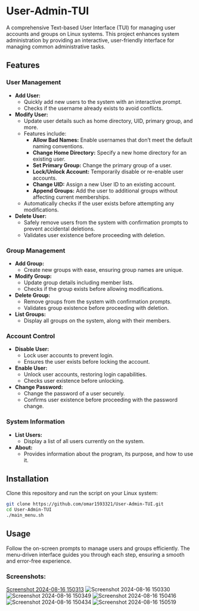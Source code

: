 # User-Admin-TUI
A comprehensive Text-based User Interface (TUI) for managing user accounts and groups on Linux systems. This project enhances system administration by providing an interactive, user-friendly interface for managing common administrative tasks.
## Features

### User Management
- **Add User:** 
  - Quickly add new users to the system with an interactive prompt.
  - Checks if the username already exists to avoid conflicts.
- **Modify User:**
  - Update user details such as home directory, UID, primary group, and more.
  - Features include:
    - **Allow Bad Names:** Enable usernames that don’t meet the default naming conventions.
    - **Change Home Directory:** Specify a new home directory for an existing user.
    - **Set Primary Group:** Change the primary group of a user.
    - **Lock/Unlock Account:** Temporarily disable or re-enable user accounts.
    - **Change UID:** Assign a new User ID to an existing account.
    - **Append Groups:** Add the user to additional groups without affecting current memberships.
  - Automatically checks if the user exists before attempting any modifications.
- **Delete User:**
  - Safely remove users from the system with confirmation prompts to prevent accidental deletions.
  - Validates user existence before proceeding with deletion.

### Group Management
- **Add Group:**
  - Create new groups with ease, ensuring group names are unique.
- **Modify Group:**
  - Update group details including member lists.
  - Checks if the group exists before allowing modifications.
- **Delete Group:**
  - Remove groups from the system with confirmation prompts.
  - Validates group existence before proceeding with deletion.
- **List Groups:**
  - Display all groups on the system, along with their members.

### Account Control
- **Disable User:**
  - Lock user accounts to prevent login.
  - Ensures the user exists before locking the account.
- **Enable User:**
  - Unlock user accounts, restoring login capabilities.
  - Checks user existence before unlocking.
- **Change Password:**
  - Change the password of a user securely.
  - Confirms user existence before proceeding with the password change.


### System Information
- **List Users:**
  - Display a list of all users currently on the system.
- **About:**
  - Provides information about the program, its purpose, and how to use it.

## Installation
Clone this repository and run the script on your Linux system:

```bash
git clone https://github.com/omar1593321/User-Admin-TUI.git
cd User-Admin-TUI
./main_menu.sh
```
## Usage
Follow the on-screen prompts to manage users and groups efficiently. The menu-driven interface guides you through each step, ensuring a smooth and error-free experience.

### Screenshots:
[Screenshot 2024-08-16 150313](https://github.com/user-attachments/assets/480e719d-3a21-4b8d-bb4e-8b2ec2d644a0)
![Screenshot 2024-08-16 150330](https://github.com/user-attachments/assets/196d0efa-c8ef-4b64-8ab8-48a63d37b9b6)
![Screenshot 2024-08-16 150349](https://github.com/user-attachments/assets/c531f539-f4a8-411a-aa91-cab5859684d6)
![Screenshot 2024-08-16 150416](https://github.com/user-attachments/assets/1c7c67c3-ab36-402d-8a1f-8904dec867e1)
![Screenshot 2024-08-16 150434](https://github.com/user-attachments/assets/44e2f09b-1887-4a03-8554-867843f68baa)
![Screenshot 2024-08-16 150519](https://github.com/user-attachments/assets/fbcf9201-f52f-4731-8211-f4de09d233ae)

